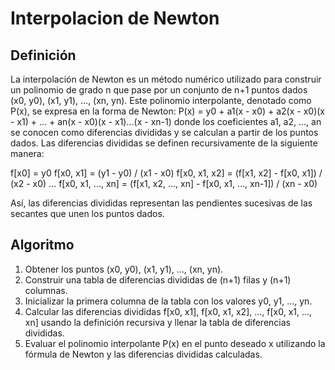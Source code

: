 # Interpolacion de Newton
## Definición
La interpolación de Newton es un método numérico utilizado para construir un polinomio de grado n que pase por un conjunto de n+1 puntos dados (x0, y0), (x1, y1), ..., (xn, yn). Este polinomio interpolante, denotado como P(x), se expresa en la forma de Newton:
P(x) = y0 + a1(x - x0) + a2(x - x0)(x - x1) + ... + an(x - x0)(x - x1)...(x - xn-1)
donde los coeficientes a1, a2, ..., an se conocen como diferencias divididas y se calculan a partir de los puntos dados.
Las diferencias divididas se definen recursivamente de la siguiente manera:

f[x0] = y0
f[x0, x1] = (y1 - y0) / (x1 - x0)
f[x0, x1, x2] = (f[x1, x2] - f[x0, x1]) / (x2 - x0)
...
f[x0, x1, ..., xn] = (f[x1, x2, ..., xn] - f[x0, x1, ..., xn-1]) / (xn - x0)

Así, las diferencias divididas representan las pendientes sucesivas de las secantes que unen los puntos dados.
## Algoritmo
1. Obtener los puntos (x0, y0), (x1, y1), ..., (xn, yn).
2. Construir una tabla de diferencias divididas de (n+1) filas y (n+1) columnas.
3. Inicializar la primera columna de la tabla con los valores y0, y1, ..., yn.
4. Calcular las diferencias divididas f[x0, x1], f[x0, x1, x2], ..., f[x0, x1, ..., xn] usando la definición recursiva y llenar la tabla de diferencias divididas.
3. Evaluar el polinomio interpolante P(x) en el punto deseado x utilizando la fórmula de Newton y las diferencias divididas calculadas.
